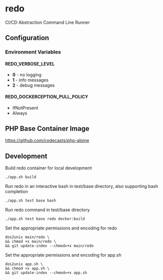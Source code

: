 # redo

CI/CD Abstraction Command Line Runner

## Configuration

### Environment Variables

#### REDO_VERBOSE_LEVEL

- **0** - no logging
- **1** - info messages
- **2** - debug messages

#### REDO_DOCKERCEPTION_PULL_POLICY

- IfNotPresent
- Always

## PHP Base Container Image

https://github.com/codecasts/php-alpine

## Development

Build redo container for local development

```shell
./app.sh build
```

Run redo in an interactive bash in test/base directory, also supporting bash completion

```shell
./app.sh test base bash
```

Run redo command in test/base directory

```shell
./app.sh test base redo docker:build
```

Set the appropriate permissions and encoding for redo

```shell
dos2unix main/redo \
&& chmod +x main/redo \
&& git update-index --chmod=+x main/redo
```

Set the appropriate permissions and encoding for app.sh

```shell
dos2unix app.sh \
&& chmod +x app.sh \
&& git update-index --chmod=+x app.sh
```
